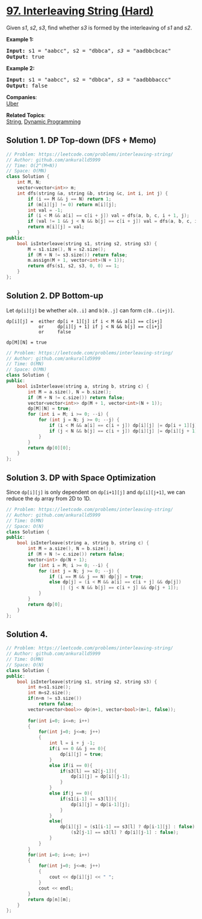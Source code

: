 # [97. Interleaving String (Hard)](https://leetcode.com/problems/interleaving-string/)

<p>Given <em>s1</em>, <em>s2</em>, <em>s3</em>, find whether <em>s3</em> is formed by the interleaving of <em>s1</em> and <em>s2</em>.</p>

<p><strong>Example 1:</strong></p>

<pre><strong>Input:</strong> s1 = "aabcc", s2 = "dbbca", <em>s3</em> = "aadbbcbcac"
<strong>Output:</strong> true
</pre>

<p><strong>Example 2:</strong></p>

<pre><strong>Input:</strong> s1 = "aabcc", s2 = "dbbca", <em>s3</em> = "aadbbbaccc"
<strong>Output:</strong> false
</pre>


**Companies**:  
[Uber](https://leetcode.com/company/uber)

**Related Topics**:  
[String](https://leetcode.com/tag/string/), [Dynamic Programming](https://leetcode.com/tag/dynamic-programming/)

## Solution 1. DP Top-down (DFS + Memo)

```cpp
// Problem: https://leetcode.com/problems/interleaving-string/
// Author: github.com/ankuralld5999
// Time: O(2^(M+N))
// Space: O(MN)
class Solution {
    int M, N;
    vector<vector<int>> m;
    int dfs(string &a, string &b, string &c, int i, int j) {
        if (i == M && j == N) return 1;
        if (m[i][j] != 0) return m[i][j];
        int val = -1;
        if (i < M && a[i] == c[i + j]) val = dfs(a, b, c, i + 1, j);
        if (val != 1 && j < N && b[j] == c[i + j]) val = dfs(a, b, c, i, j + 1);
        return m[i][j] = val;
    }
public:
    bool isInterleave(string s1, string s2, string s3) {
        M = s1.size(), N = s2.size();
        if (M + N != s3.size()) return false;
        m.assign(M + 1, vector<int>(N + 1));
        return dfs(s1, s2, s3, 0, 0) == 1;
    }
};
```

## Solution 2. DP Bottom-up

Let `dp[i][j]` be whether `a[0..i]` and `b[0..j]` can form `c[0..(i+j)]`.

```
dp[i][j] =  either dp[i + 1][j] if i < M && a[i] == c[i+j]
            or     dp[i][j + 1] if j < N && b[j] == c[i+j]
            or     false

dp[M][N] = true
```

```cpp
// Problem: https://leetcode.com/problems/interleaving-string/
// Author: github.com/ankuralld5999
// Time: O(MN)
// Space: O(MN)
class Solution {
public:
    bool isInterleave(string a, string b, string c) {
        int M = a.size(), N = b.size();
        if (M + N != c.size()) return false;
        vector<vector<int>> dp(M + 1, vector<int>(N + 1));
        dp[M][N] = true;
        for (int i = M; i >= 0; --i) {
            for (int j = N; j >= 0; --j) {
                if (i < M && a[i] == c[i + j]) dp[i][j] |= dp[i + 1][j];
                if (j < N && b[j] == c[i + j]) dp[i][j] |= dp[i][j + 1];
            }
        }
        return dp[0][0];
    }
};
```

## Solution 3. DP with Space Optimization

Since `dp[i][j]` is only dependent on `dp[i+1][j]` and `dp[i][j+1]`, we can reduce the `dp` array from 2D to 1D.

```cpp
// Problem: https://leetcode.com/problems/interleaving-string/
// Author: github.com/ankuralld5999
// Time: O(MN)
// Space: O(N)
class Solution {
public:
    bool isInterleave(string a, string b, string c) {
        int M = a.size(), N = b.size();
        if (M + N != c.size()) return false;
        vector<int> dp(N + 1);
        for (int i = M; i >= 0; --i) {
            for (int j = N; j >= 0; --j) {
                if (i == M && j == N) dp[j] = true;
                else dp[j] = (i < M && a[i] == c[i + j] && dp[j])
                    || (j < N && b[j] == c[i + j] && dp[j + 1]);
            }
        }
        return dp[0];
    }
};
```

## Solution 4. 

```cpp
// Problem: https://leetcode.com/problems/interleaving-string/
// Author: github.com/ankuralld5999
// Time: O(MN)
// Space: O(N)
class Solution {
public:
    bool isInterleave(string s1, string s2, string s3) {
        int n=s1.size();
        int m=s2.size();
        if(n+m != s3.size())
            return false;
        vector<vector<bool>> dp(n+1, vector<bool>(m+1, false));
        
        for(int i=0; i<=n; i++)
        {
            for(int j=0; j<=m; j++)
            {
                int l = i + j -1;
                if(i == 0 && j == 0){
                    dp[i][j] = true;
                }
                else if(i == 0){
                    if(s3[l] == s2[j-1]){
                        dp[i][j] = dp[i][j-1];
                    }
                }
                else if(j == 0){
                    if(s1[i-1] == s3[l]){
                        dp[i][j] = dp[i-1][j];
                    }
                }
                else{
                    dp[i][j] = (s1[i-1] == s3[l] ? dp[i-1][j] : false) || 
                        (s2[j-1] == s3[l] ? dp[i][j-1] : false);
                }
            }
        }
        for(int i=0; i<=n; i++)
        {
            for(int j=0; j<=m; j++)
            {
                cout << dp[i][j] << " ";
            }
            cout << endl;
        }
        return dp[n][m];
    }
};
```
